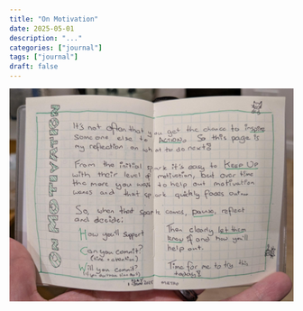 ```yaml
---
title: "On Motivation"
date: 2025-05-01
description: "..."
categories: ["journal"]
tags: ["journal"]
draft: false
---
```


![On Motivation](featured.png)